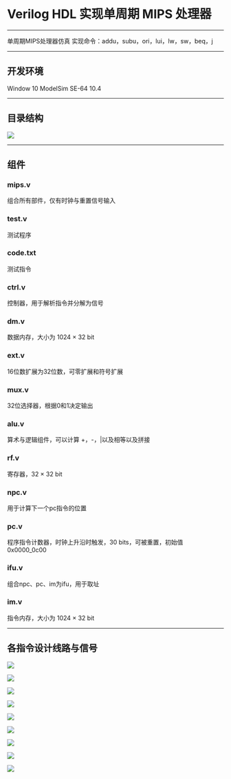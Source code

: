 ﻿# Verilog HDL 实现单周期 MIPS 处理器
---
单周期MIPS处理器仿真
实现命令：addu，subu，ori，lui，lw，sw，beq，j

---
## 开发环境
Window 10
ModelSim SE-64 10.4

---
## 目录结构

![](pic/tree.jpg)

---
## 组件

### mips.v
组合所有部件，仅有时钟与重置信号输入

### test.v
测试程序

### code.txt
测试指令

### ctrl.v
控制器，用于解析指令并分解为信号

### dm.v
数据内存，大小为 1024 × 32 bit

### ext.v
16位数扩展为32位数，可零扩展和符号扩展

### mux.v
32位选择器，根据0和1决定输出

### alu.v
算术与逻辑组件，可以计算 +，-，|以及相等以及拼接

### rf.v
寄存器，32 × 32 bit

### npc.v
用于计算下一个pc指令的位置

### pc.v
程序指令计数器，时钟上升沿时触发，30 bits，可被重置，初始值 0x0000_0c00

### ifu.v
组合npc、pc、im为ifu，用于取址


### im.v
指令内存，大小为 1024 × 32 bit

---
## 各指令设计线路与信号

![](pic/addu.JPG)

![](pic/subu.JPG)

![](pic/lui.JPG)

![](pic/lw.JPG)

![](pic/sw.JPG)

![](pic/ori.JPG)

![](pic/beq.JPG)

![](pic/j.JPG)

![](pic/signal.JPG)

